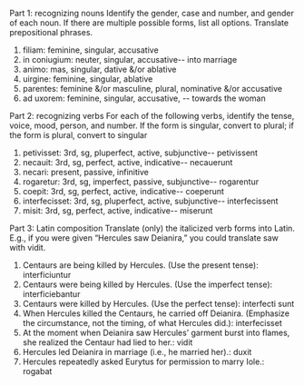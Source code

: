 Part 1: recognizing nouns
Identify the gender, case and number, and gender of each noun. If there are multiple possible forms, list all options. Translate prepositional phrases.

1. filiam: feminine, singular, accusative
2. in coniugium: neuter, singular, accusative-- into marriage
3. animo: mas, singular, dative &/or ablative
4. uirgine: feminine, singular, ablative
5. parentes: feminine &/or masculine, plural, nominative &/or accusative
6. ad uxorem: feminine, singular, accusative, -- towards the woman

Part 2: recognizing verbs
For each of the following verbs, identify the tense, voice, mood, person, and number.
If the form is singular, convert to plural; if the form is plural, convert to singular

1. petivisset: 3rd, sg, pluperfect, active, subjunctive-- petivissent
2. necauit: 3rd, sg, perfect, active, indicative-- necauerunt
3. necari: present, passive, infinitive
4. rogaretur: 3rd, sg, imperfect, passive, subjunctive-- rogarentur
5. coepit: 3rd, sg, perfect, active, indicative-- coeperunt
6. interfecisset: 3rd, sg, pluperfect, active, subjunctive-- interfecissent
7. misit: 3rd, sg, perfect, active, indicative-- miserunt

Part 3: Latin composition
Translate (only) the italicized verb forms into Latin. E.g., if you were given “Hercules saw Deianira,” you could translate saw with vidit.

1. Centaurs are being killed by Hercules. (Use the present tense): interficiuntur
2. Centaurs were being killed by Hercules. (Use the imperfect tense): interficiebantur
3. Centaurs were killed by Hercules. (Use the perfect tense): interfecti sunt
4. When Hercules killed the Centaurs, he carried off Deianira. (Emphasize the circumstance, not the timing, of what Hercules did.): interfecisset
5. At the moment when Deianira saw Hercules’ garment burst into flames, she realized the Centaur had lied to her.: vidit
6. Hercules led Deianira in marriage (i.e., he married her).: duxit
7. Hercules repeatedly asked Eurytus for permission to marry Iole.: rogabat
